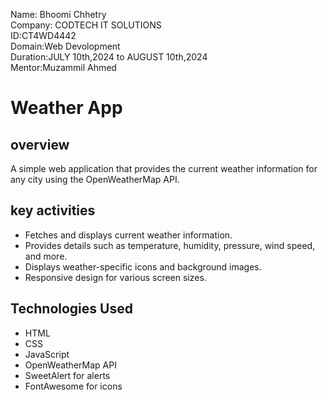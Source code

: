 Name: Bhoomi Chhetry <br>
Company: CODTECH IT SOLUTIONS<br>
ID:CT4WD4442<br>
Domain:Web Devolopment<br>
Duration:JULY 10th,2024 to AUGUST 10th,2024 <br>
Mentor:Muzammil Ahmed
<br>

# Weather App
## overview 
A simple web application that provides the current weather information for any city using the OpenWeatherMap API.

## key activities

- Fetches and displays current weather information.
- Provides details such as temperature, humidity, pressure, wind speed, and more.
- Displays weather-specific icons and background images.
- Responsive design for various screen sizes.

## Technologies Used

- HTML
- CSS
- JavaScript
- OpenWeatherMap API
- SweetAlert for alerts
- FontAwesome for icons
